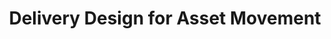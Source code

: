 ---
displayOrder: 9
projectType: 'design'
title: 'Delivery Design for Asset Movement'
description: ''
thumb: 'towfiqu-barbhuiya-nApaSgkzaxg-unsplash.jpg'
hero:
  file: 'towfiqu-barbhuiya-nApaSgkzaxg-unsplash.jpg'
  alt: 'Close up of a man at desk'
heroOrientation: 'vertical'
color: '#F8961E'
sections:
  # need title break
  - type: 'gallery'
    subtitle: 'My Work'
    items:
      - description: 'Thoroughly understand our target audience of financial advisors to gain insights into their needs, preferences, and pain points. This user-centered approach formed the foundation of our design strategy.'
      - description: 'Iterating wireframes frequently to improve complex journeys. These wireframes were invaluable in refining our ideas and gaining early feedback from stakeholders. Wireframes were essential to communicate between stakeholders, designers, and development teams.'
      - description: 'Introduced new communication methods with developers, product managers, and other stakeholders to ensure that our design teams voices were working efficiently. We followed best practices to ensure that the platform was rolled systematically'

---